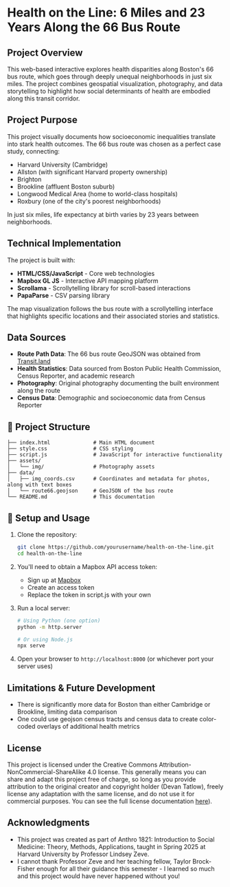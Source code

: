 # Health on the Line: 6 Miles and 23 Years Along the 66 Bus Route

## Project Overview

This web-based interactive explores health disparities along Boston's 66 bus route, which goes through deeply unequal neighborhoods in just six miles. The project combines geospatial visualization, photography, and data storytelling to highlight how social determinants of health are embodied along this transit corridor.


## Project Purpose

This project visually documents how socioeconomic inequalities translate into stark health outcomes. The 66 bus route was chosen as a perfect case study, connecting:

- Harvard University (Cambridge)
- Allston (with significant Harvard property ownership)
- Brighton
- Brookline (affluent Boston suburb)
- Longwood Medical Area (home to world-class hospitals)
- Roxbury (one of the city's poorest neighborhoods)

In just six miles, life expectancy at birth varies by 23 years between neighborhoods.

## Technical Implementation

The project is built with:

- **HTML/CSS/JavaScript** - Core web technologies
- **Mapbox GL JS** - Interactive API mapping platform
- **Scrollama** - Scrollytelling library for scroll-based interactions
- **PapaParse** - CSV parsing library

The map visualization follows the bus route with a scrollytelling interface that highlights specific locations and their associated stories and statistics.

## Data Sources

- **Route Path Data**: The 66 bus route GeoJSON was obtained from [Transit.land](https://www.transit.land)
- **Health Statistics**: Data sourced from Boston Public Health Commission, Census Reporter, and academic research
- **Photography**: Original photography documenting the built environment along the route
- **Census Data**: Demographic and socioeconomic data from Census Reporter

## 📁 Project Structure

```
├── index.html              # Main HTML document
├── style.css               # CSS styling
├── script.js               # JavaScript for interactive functionality
├── assets/
│   └── img/                # Photography assets
├── data/
│   ├── img_coords.csv      # Coordinates and metadata for photos, along with text boxes
│   └── route66.geojson     # GeoJSON of the bus route
└── README.md               # This documentation
```

## 🚀 Setup and Usage

1. Clone the repository:
   ```bash
   git clone https://github.com/yourusername/health-on-the-line.git
   cd health-on-the-line
   ```

2. You'll need to obtain a Mapbox API access token:
   - Sign up at [Mapbox](https://www.mapbox.com/)
   - Create an access token
   - Replace the token in script.js with your own

3. Run a local server:
   ```bash
   # Using Python (one option)
   python -m http.server
   
   # Or using Node.js
   npx serve
   ```

4. Open your browser to `http://localhost:8000` (or whichever port your server uses)


## Limitations & Future Development

- There is significantly more data for Boston than either Cambridge or Brookline, limiting data comparison
- One could use geojson census tracts and census data to create color-coded overlays of additional health metrics

## License

This project is licensed under the Creative Commons Attribution-NonCommercial-ShareAlike 4.0 license. This generally means you can share and adapt this project free of charge, so long as you provide attribution to the original creator and copyright holder (Devan Tatlow), freely license any adaptation with the same license, and do not use it for commercial purposes. You can see the full license documentation [here](https://creativecommons.org/licenses/by-nc-sa/4.0/)).

## Acknowledgments

- This project was created as part of Anthro 1821: Introduction to Social Medicine: Theory, Methods, Applications, taught in Spring 2025 at Harvard University by Professor Lindsey Zeve.
- I cannot thank Professor Zeve and her teaching fellow, Taylor Brock-Fisher enough for all their guidance this semester - I learned so much and this project would have never happened without you!
